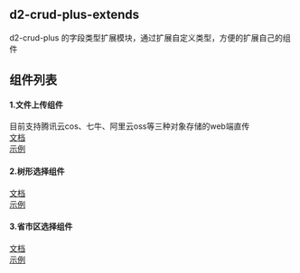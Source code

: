 ## d2-crud-plus-extends
d2-crud-plus 的字段类型扩展模块，通过扩展自定义类型，方便的扩展自己的组件

## 组件列表
#### 1.文件上传组件</a>
目前支持腾讯云cos、七牛、阿里云oss等三种对象存储的web端直传    
[文档](https://github.com/greper/d2-crud-plus/blob/master/packages/d2-crud-plus-extends/src/file-uploder/README.md)  
[示例](http://qiniu.veryreader.com/D2CrudPlusExample/index.html#/demo/form/uploader)  

#### 2.树形选择组件
[文档](https://github.com/greper/d2-crud-plus/blob/master/packages/d2-crud-plus-extends/src/tree-selector/README.md)  
[示例](http://qiniu.veryreader.com/D2CrudPlusExample/index.html#/demo/form/area)  

#### 3.省市区选择组件
[文档](https://github.com/greper/d2-crud-plus/blob/master/packages/d2-crud-plus-extends/src/area-selector/README.md)  
[示例](http://qiniu.veryreader.com/D2CrudPlusExample/index.html#/demo/form/area)  
